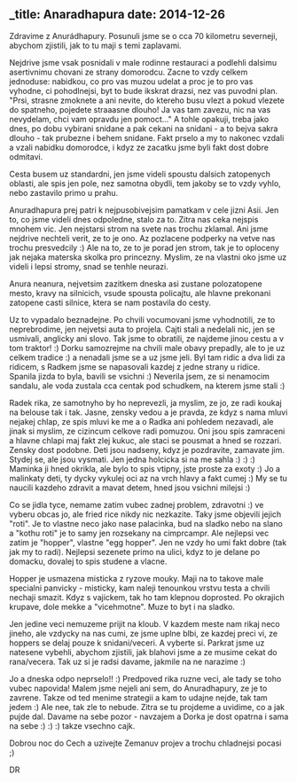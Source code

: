 _title: Anaradhapura
date: 2014-12-26
---

Zdravime z Anurádhapury. Posunuli jsme se o cca 70 kilometru severneji, abychom zjistili, jak to tu maji s temi zaplavami.

Nejdrive jsme vsak posnidali v male rodinne restauraci a podlehli dalsimu asertivnimu chovani ze strany domorodcu. Zacne to vzdy celkem jednoduse: nabidkou, co pro vas muzou udelat a proc je to pro vas vyhodne, ci pohodlnejsi, byt to bude ikskrat drazsi, nez vas puvodni plan. "Prsi, strasne zmoknete a ani nevite, do ktereho busu vlezt a pokud vlezete do spatneho, pojedete straaasne dlouho! Ja vas tam zavezu, nic na vas nevydelam, chci vam opravdu jen pomoct..." A tohle opakuji, treba jako dnes, po dobu vybirani snidane a pak cekani na snidani - a to bejva sakra dlouho - tak prubezne i behem snidane.
Fakt prselo a my to nakonec vzdali a vzali nabidku domorodce, i kdyz ze zacatku jsme byli fakt dost dobre odmitavi.

Cesta busem uz standardni, jen jsme videli spoustu dalsich zatopenych oblasti, ale spis jen pole, nez samotna obydli, tem jakoby se to vzdy vyhlo, nebo zastavilo primo u prahu.

Anuradhapura prej patri k nejpusobivejsim pamatkam v cele jizni Asii. Jen to, co jsme videli dnes odpoledne, stalo za to. Zitra nas ceka nejspis mnohem vic. Jen nejstarsi strom na svete nas trochu zklamal. Ani jsme nejdrive nechteli verit, ze to je ono. Az pozlacene podperky na vetve nas trochu presvedcily :) Ale na to, ze to je porad jen strom, tak je to oploceny jak nejaka materska skolka pro princezny. Myslim, ze na vlastni oko jsme uz videli i lepsi stromy, snad se tenhle neurazi.

Anura neanura, nejvetsim zazitkem dneska asi zustane polozatopene mesto, kravy na silnicich, vsude spousta policajtu, ale hlavne prekonani zatopene casti silnice, ktera se nam postavila do cesty. 

Uz to vypadalo beznadejne. Po chvili vocumovani jsme vyhodnotili, ze to neprebrodime, jen nejvetsi auta to projela. Cajti stali a nedelali nic, jen se usmivali, anglicky ani slovo. Tak jsme to obratili, ze najdeme jinou cestu a v tom traktor! :) Dorku samozrejme na chvili male obavy prepadly, ale to je uz celkem tradice :) a nenadali jsme se a uz jsme jeli. Byl tam ridic a dva lidi za ridicem, s Radkem jsme se napasovali kazdej z jedne strany u ridice. Spanila jizda to byla, bavili se vsichni :) Neverila jsem, ze si nenamocim sandalu, ale voda zustala cca centak pod schudkem, na kterem jsme stali :)

Radek rika, ze samotnyho by ho neprevezli, ja myslim, ze jo, ze radi koukaj na belouse tak i tak. Jasne, zensky vedou a je pravda, ze kdyz s nama mluvi nejakej chlap, ze spis mluvi ke me a o Radka ani pohledem nezavadi, ale jinak si myslim, ze cizincum celkove radi pomuzou. Oni jsou spis zamraceni a hlavne chlapi maj fakt zlej kukuc, ale staci se pousmat a hned se rozzari. Zensky dost podobne. Deti jsou nadseny, kdyz je pozdravite, zamavate jim. Stydej se, ale jsou vysmati. Jen jedna holcicka si na me sahla :) :) :) Maminka ji hned okrikla, ale bylo to spis vtipny, jste proste za exoty :) Jo a malinkaty deti, ty dycky vykulej oci az na vrch hlavy a fakt cumej :)
My se tu naucili kazdeho zdravit a mavat detem, hned jsou vsichni milejsi :)

Co se jidla tyce, nemame zatim vubec zadnej problem, zdravotni :) ve vyberu obcas jo, ale fried rice nikdy nic nezkazite. Taky jsme objevili jejich "roti". Je to vlastne neco jako nase palacinka, bud na sladko nebo na slano a "kothu roti" je to samy jen rozsekany na cimprcampr. 
Ale nejlepsi vec zatim je "hopper", vlastne "egg hopper". Jen ne vzdy ho umi fakt dobre (tak jak my to radi). Nejlepsi sezenete primo na ulici, kdyz to je delane po domacku, dovalej to spis studene a vlacne.

Hopper je usmazena misticka z ryzove mouky. Maji na to takove male specialni panvicky - misticky, kam naleji tenounkou vrstvu testa a chvili nechaji smazit. Kdyz s vajickem, tak ho tam klepnou doprosted. Po okrajich krupave, dole mekke a "vicehmotne". Muze to byt i na sladko.

Jen jedine veci nemuzeme prijit na kloub. V kazdem meste nam rikaj neco jineho, ale vzdycky na nas cumi, ze jsme uplne blbi, ze kazdej preci vi, ze hoppers se delaj pouze k snidani/veceri. A vyberte si. Parkrat jsme uz natesene vybehli, abychom zjistili, jak blahovi jsme a ze musime cekat do rana/vecera. Tak uz si je radsi davame, jakmile na ne narazime :)

Jo a dneska odpo neprselo!! :) Predpoved rika ruzne veci, ale tady se toho vubec napovida! Malem jsme nejeli ani sem, do Anuradhapury, ze je to zavrene. Takze od ted menime strategii a kam to udajne nejde, tak tam jedem :) Ale nee, tak zle to nebude. Zitra se tu projdeme a uvidime, co a jak pujde dal. Davame na sebe pozor - navzajem a Dorka je dost opatrna i sama na sebe :) :) :) takze vsechno cajk.

Dobrou noc do Cech a uzivejte Zemanuv projev a trochu chladnejsi pocasi ;)

DR
